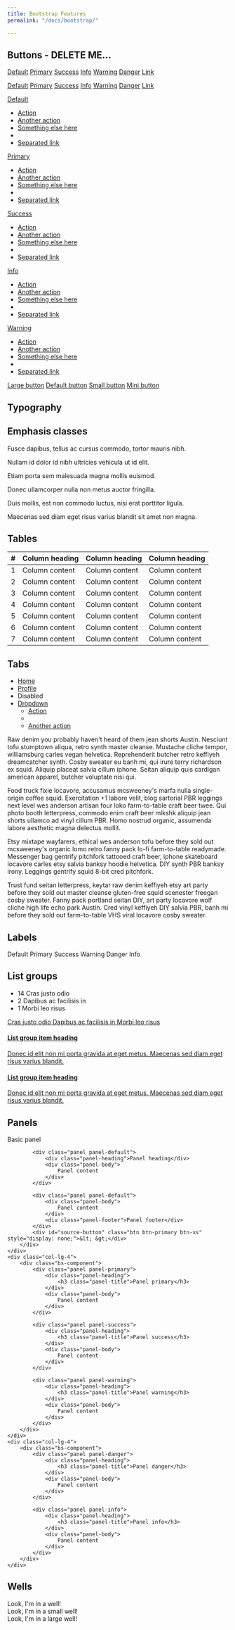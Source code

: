 ```yaml
---
title: Bootstrap Features
permalink: "/docs/bootstrap/"

---
```

## Buttons - DELETE ME...

<p>
<a href="#" class="btn btn-default">Default</a>
<a href="#" class="btn btn-primary">Primary</a>
<a href="#" class="btn btn-success">Success</a>
<a href="#" class="btn btn-info">Info</a>
<a href="#" class="btn btn-warning">Warning</a>
<a href="#" class="btn btn-danger">Danger</a>
<a href="#" class="btn btn-link">Link</a>
</p><p>
<a href="#" class="btn btn-default disabled">Default</a>
<a href="#" class="btn btn-primary disabled">Primary</a>
<a href="#" class="btn btn-success disabled">Success</a>
<a href="#" class="btn btn-info disabled">Info</a>
<a href="#" class="btn btn-warning disabled">Warning</a>
<a href="#" class="btn btn-danger disabled">Danger</a>
<a href="#" class="btn btn-link disabled">Link</a>
</p><p>
<div class="btn-group">
<a href="#" class="btn btn-default">Default</a>
<a href="#" class="btn btn-default dropdown-toggle" data-toggle="dropdown"><span class="caret"></span></a>
<ul class="dropdown-menu">
<li><a href="#">Action</a></li>
<li><a href="#">Another action</a></li>
<li><a href="#">Something else here</a></li>
<li class="divider"></li>
<li><a href="#">Separated link</a></li>
</ul>
</div>

<div class="btn-group">
<a href="#" class="btn btn-primary">Primary</a>
<a href="#" class="btn btn-primary dropdown-toggle" data-toggle="dropdown"><span class="caret"></span></a>
<ul class="dropdown-menu">
<li><a href="#">Action</a></li>
<li><a href="#">Another action</a></li>
<li><a href="#">Something else here</a></li>
<li class="divider"></li>
<li><a href="#">Separated link</a></li>
</ul>
</div>

<div class="btn-group">
<a href="#" class="btn btn-success">Success</a>
<a href="#" class="btn btn-success dropdown-toggle" data-toggle="dropdown"><span class="caret"></span></a>
<ul class="dropdown-menu">
<li><a href="#">Action</a></li>
<li><a href="#">Another action</a></li>
<li><a href="#">Something else here</a></li>
<li class="divider"></li>
<li><a href="#">Separated link</a></li>
</ul>
</div>

<div class="btn-group">
<a href="#" class="btn btn-info">Info</a>
<a href="#" class="btn btn-info dropdown-toggle" data-toggle="dropdown"><span class="caret"></span></a>
<ul class="dropdown-menu">
<li><a href="#">Action</a></li>
<li><a href="#">Another action</a></li>
<li><a href="#">Something else here</a></li>
<li class="divider"></li>
<li><a href="#">Separated link</a></li>
</ul>
</div>

<div class="btn-group">
<a href="#" class="btn btn-warning">Warning</a>
<a href="#" class="btn btn-warning dropdown-toggle" data-toggle="dropdown"><span class="caret"></span></a>
<ul class="dropdown-menu">
<li><a href="#">Action</a></li>
<li><a href="#">Another action</a></li>
<li><a href="#">Something else here</a></li>
<li class="divider"></li>
<li><a href="#">Separated link</a></li>
</ul>
</div>
</p><p>

<a href="#" class="btn btn-primary btn-lg">Large button</a>
<a href="#" class="btn btn-primary">Default button</a>
<a href="#" class="btn btn-primary btn-sm">Small button</a>
<a href="#" class="btn btn-primary btn-xs">Mini button</a>
</p>

## Typography

<h2>Emphasis classes</h2>
<p class="text-muted">Fusce dapibus, tellus ac cursus commodo, tortor mauris nibh.</p>
<p class="text-primary">Nullam id dolor id nibh ultricies vehicula ut id elit.</p>
<p class="text-warning">Etiam porta sem malesuada magna mollis euismod.</p>
<p class="text-danger">Donec ullamcorper nulla non metus auctor fringilla.</p>
<p class="text-success">Duis mollis, est non commodo luctus, nisi erat porttitor ligula.</p>
<p class="text-info">Maecenas sed diam eget risus varius blandit sit amet non magna.</p>

## Tables

<table class="table table-striped table-hover ">
<thead>
<tr>
<th>#</th>
<th>Column heading</th>
<th>Column heading</th>
<th>Column heading</th>
</tr>
</thead>
<tbody>
<tr>
<td>1</td>
<td>Column content</td>
<td>Column content</td>
<td>Column content</td>
</tr>
<tr>
<td>2</td>
<td>Column content</td>
<td>Column content</td>
<td>Column content</td>
</tr>
<tr class="info">
<td>3</td>
<td>Column content</td>
<td>Column content</td>
<td>Column content</td>
</tr>
<tr class="success">
<td>4</td>
<td>Column content</td>
<td>Column content</td>
<td>Column content</td>
</tr>
<tr class="danger">
<td>5</td>
<td>Column content</td>
<td>Column content</td>
<td>Column content</td>
</tr>
<tr class="warning">
<td>6</td>
<td>Column content</td>
<td>Column content</td>
<td>Column content</td>
</tr>
<tr class="active">
<td>7</td>
<td>Column content</td>
<td>Column content</td>
<td>Column content</td>
</tr>
</tbody>
</table>

## Tabs

<ul class="nav nav-tabs">
<li class="active"><a href="#home" data-toggle="tab">Home</a></li>
<li><a href="#profile" data-toggle="tab">Profile</a></li>
<li class="disabled"><a>Disabled</a></li>
<li class="dropdown">
<a class="dropdown-toggle" data-toggle="dropdown" href="#">
Dropdown <span class="caret"></span>
</a>
<ul class="dropdown-menu">
<li><a href="#dropdown1" data-toggle="tab">Action</a></li>
<li class="divider"></li>
<li><a href="#dropdown2" data-toggle="tab">Another action</a></li>
</ul>
</li>
</ul>
<div id="myTabContent" class="tab-content">
<div class="tab-pane fade active in" id="home">
<p>Raw denim you probably haven't heard of them jean shorts Austin. Nesciunt tofu stumptown aliqua, retro synth master cleanse. Mustache cliche tempor, williamsburg carles vegan helvetica. Reprehenderit butcher retro keffiyeh dreamcatcher synth. Cosby sweater eu banh mi, qui irure terry richardson ex squid. Aliquip placeat salvia cillum iphone. Seitan aliquip quis cardigan american apparel, butcher voluptate nisi qui.</p>
</div>
<div class="tab-pane fade" id="profile">
<p>Food truck fixie locavore, accusamus mcsweeney's marfa nulla single-origin coffee squid. Exercitation +1 labore velit, blog sartorial PBR leggings next level wes anderson artisan four loko farm-to-table craft beer twee. Qui photo booth letterpress, commodo enim craft beer mlkshk aliquip jean shorts ullamco ad vinyl cillum PBR. Homo nostrud organic, assumenda labore aesthetic magna delectus mollit.</p>
</div>
<div class="tab-pane fade" id="dropdown1">
<p>Etsy mixtape wayfarers, ethical wes anderson tofu before they sold out mcsweeney's organic lomo retro fanny pack lo-fi farm-to-table readymade. Messenger bag gentrify pitchfork tattooed craft beer, iphone skateboard locavore carles etsy salvia banksy hoodie helvetica. DIY synth PBR banksy irony. Leggings gentrify squid 8-bit cred pitchfork.</p>
</div>
<div class="tab-pane fade" id="dropdown2">
<p>Trust fund seitan letterpress, keytar raw denim keffiyeh etsy art party before they sold out master cleanse gluten-free squid scenester freegan cosby sweater. Fanny pack portland seitan DIY, art party locavore wolf cliche high life echo park Austin. Cred vinyl keffiyeh DIY salvia PBR, banh mi before they sold out farm-to-table VHS viral locavore cosby sweater.</p>
</div>
</div>

## Labels

<p>
<span class="label label-default">Default</span>
<span class="label label-primary">Primary</span>
<span class="label label-success">Success</span>
<span class="label label-warning">Warning</span>
<span class="label label-danger">Danger</span>
<span class="label label-info">Info</span>
</p>

## List groups

<div class="row">
<div class="col-lg-4">
<div class="bs-component">
<ul class="list-group">
<li class="list-group-item">
<span class="badge">14</span> Cras justo odio
</li>
<li class="list-group-item">
<span class="badge">2</span> Dapibus ac facilisis in
</li>
<li class="list-group-item">
<span class="badge">1</span> Morbi leo risus
</li>
</ul>
</div>
</div>
<div class="col-lg-4">
<div class="bs-component">
<div class="list-group">
<a href="#" class="list-group-item active">
Cras justo odio
</a>
<a href="#" class="list-group-item">Dapibus ac facilisis in
</a>
<a href="#" class="list-group-item">Morbi leo risus
</a>
</div>
</div>
</div>
<div class="col-lg-4">
<div class="bs-component">
<div class="list-group">
<a href="#" class="list-group-item">
<h4 class="list-group-item-heading">List group item heading</h4>
<p class="list-group-item-text">Donec id elit non mi porta gravida at eget metus. Maecenas sed diam eget risus varius blandit.</p>
</a>
<a href="#" class="list-group-item">
<h4 class="list-group-item-heading">List group item heading</h4>
<p class="list-group-item-text">Donec id elit non mi porta gravida at eget metus. Maecenas sed diam eget risus varius blandit.</p>
</a>
</div>
</div>
</div>
</div>

## Panels

<div class="row">
<div class="col-lg-4">
<div class="bs-component">
<div class="panel panel-default">
<div class="panel-body">
Basic panel
</div>
</div>

            <div class="panel panel-default">
                <div class="panel-heading">Panel heading</div>
                <div class="panel-body">
                    Panel content
                </div>
            </div>
    
            <div class="panel panel-default">
                <div class="panel-body">
                    Panel content
                </div>
                <div class="panel-footer">Panel footer</div>
            </div>
            <div id="source-button" class="btn btn-primary btn-xs" style="display: none;">&lt; &gt;</div>
        </div>
    </div>
    <div class="col-lg-4">
        <div class="bs-component">
            <div class="panel panel-primary">
                <div class="panel-heading">
                    <h3 class="panel-title">Panel primary</h3>
                </div>
                <div class="panel-body">
                    Panel content
                </div>
            </div>
    
            <div class="panel panel-success">
                <div class="panel-heading">
                    <h3 class="panel-title">Panel success</h3>
                </div>
                <div class="panel-body">
                    Panel content
                </div>
            </div>
    
            <div class="panel panel-warning">
                <div class="panel-heading">
                    <h3 class="panel-title">Panel warning</h3>
                </div>
                <div class="panel-body">
                    Panel content
                </div>
            </div>
        </div>
    </div>
    <div class="col-lg-4">
        <div class="bs-component">
            <div class="panel panel-danger">
                <div class="panel-heading">
                    <h3 class="panel-title">Panel danger</h3>
                </div>
                <div class="panel-body">
                    Panel content
                </div>
            </div>
    
            <div class="panel panel-info">
                <div class="panel-heading">
                    <h3 class="panel-title">Panel info</h3>
                </div>
                <div class="panel-body">
                    Panel content
                </div>
            </div>
        </div>
    </div>

</div>

## Wells

<div class="row">
<div class="col-lg-4">
<div class="bs-component">
<div class="well">
Look, I'm in a well!
</div>
</div>
</div>
<div class="col-lg-4">
<div class="bs-component">
<div class="well well-sm">
Look, I'm in a small well!
</div>
</div>
</div>
<div class="col-lg-4">
<div class="bs-component">
<div class="well well-lg">
Look, I'm in a large well!
</div>
<div id="source-button" class="btn btn-primary btn-xs" style="display: none;">< ></div>
</div>
</div>
</div>